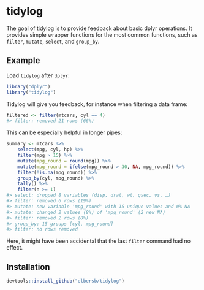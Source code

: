 
<!-- README.md is generated from README.Rmd. Please edit that file -->

# tidylog

The goal of tidylog is to provide feedback about basic dplyr operations.
It provides simple wrapper functions for the most common functions, such
as `filter`, `mutate`, `select`, and `group_by`.

## Example

Load `tidylog` after `dplyr`:

``` r
library("dplyr")
library("tidylog")
```

Tidylog will give you feedback, for instance when filtering a data
frame:

``` r
filtered <- filter(mtcars, cyl == 4)
#> filter: removed 21 rows (66%)
```

This can be especially helpful in longer pipes:

``` r
summary <- mtcars %>%
    select(mpg, cyl, hp) %>%
    filter(mpg > 15) %>%
    mutate(mpg_round = round(mpg)) %>%
    mutate(mpg_round = ifelse(mpg_round > 30, NA, mpg_round)) %>%
    filter(!is.na(mpg_round)) %>%
    group_by(cyl, mpg_round) %>%
    tally() %>%
    filter(n >= 1)
#> select: dropped 8 variables (disp, drat, wt, qsec, vs, …) 
#> filter: removed 6 rows (19%) 
#> mutate: new variable 'mpg_round' with 15 unique values and 0% NA 
#> mutate: changed 2 values (8%) of 'mpg_round' (2 new NA) 
#> filter: removed 2 rows (8%) 
#> group_by: 15 groups [cyl, mpg_round] 
#> filter: no rows removed
```

Here, it might have been accidental that the last `filter` command had
no effect.

## Installation

``` r
devtools::install_github("elbersb/tidylog")
```

